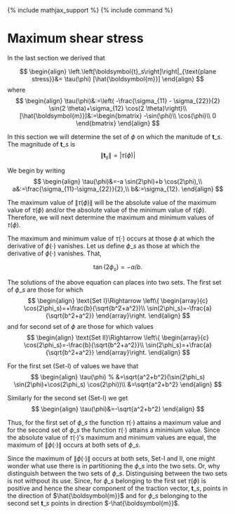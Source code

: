 {% include mathjax_support %}
{% include command %}

# Maximum shear stress

In the last section we derived that

$$
\begin{align}
\left.\left[\boldsymbol{t}_s\right]\right|_{\text{plane stress}}&=
\tau(\phi) [\hat{\boldsymbol{m}}]
\end{align}
$$
where 
$$
\begin{align}
\tau(\phi)&:=\left(
-\frac{\sigma_{11} - \sigma_{22}}{2} \sin(2 \theta)+\sigma_{12} \cos(2 \theta)\right)\\
[\hat{\boldsymbol{m}}]&:=\begin{bmatrix}
-\sin(\phi)\\
\cos(\phi)\\
0
\end{bmatrix}
\end{align}
$$

In this section we will determine the set of $\phi$ on which the manitude of $\boldsymbol{t}\_{s}$. The magnitude of $\boldsymbol{t}\_{s}$ is 
$$
\begin{equation}
\lVert \boldsymbol{t}_{s}\rVert=|\tau(\phi)|
\end{equation}
$$

We begin by writing 
$$
\begin{align}
\tau(\phi)&=-a \sin(2\phi)+b \cos(2\phi),\\
a&:=\frac{\sigma_{11}-\sigma_{22}}{2},\\
b&:=\sigma_{12}.
\end{align}
$$

The maximum value of $\|\tau(\phi)\|$ will be the absolute value of the maximum value of $\tau(\phi)$ and/or the absolute value of the minimum  value of $\tau(\phi)$. Therefore, we will next determine the maximum and minimum values of  $\tau(\phi)$.

The  maximum and minimum value of $\tau(\cdot)$ occurs at those $\phi$ at which the derivative of $\phi(\cdot)$ vanishes. Let us define $\phi\_s$ as those at which the derivative of $\phi(\cdot)$ vanishes. That, 

$$
\begin{equation}
\tan(2\phi_s)=-a/b.
\end{equation}
$$

The solutions of the above equation can places into two sets. The first set of $\phi\_s$ are those for which
$$
\begin{align}
\text{Set I}\Rightarrow
\left\{
\begin{array}{c}
\cos(2\phi_s)=+\frac{b}{\sqrt{b^2+a^2}}\\
\sin(2\phi_s)=-\frac{a}{\sqrt{b^2+a^2}}
\end{array}\right.
\end{align}
$$
and for second set of $\phi$ are those for which values
$$
\begin{align}
\text{Set II}\Rightarrow
\left\{
\begin{array}{c}
\cos(2\phi_s)=-\frac{b}{\sqrt{b^2+a^2}}\\
\sin(2\phi_s)=+\frac{a}{\sqrt{b^2+a^2}}
\end{array}\right.
\end{align}
$$

For the first set (Set-I) of values we have that 
$$
\begin{align}
\tau(\phi)
% &=\sqrt{a^2+b^2}(\sin(2\phi_s) \sin(2\phi)+\cos(2\phi_s) \cos(2\phi))\\
&=\sqrt{a^2+b^2}
\end{align}
$$

Similarly for the second set (Set-I) we get 
$$
\begin{align}
\tau(\phi)&=-\sqrt{a^2+b^2}
\end{align}
$$

Thus, for the first set of $\phi\_s$ the function $\tau(\cdot)$ attains a maximum value and for the second set of $\phi\_s$ the function $\tau(\cdot)$ attains a minimium value. Since the absolute value of $\tau(\cdot)$'s maximum and minimum values are equal, the maximum of $\|\phi(\cdot)\|$ occurs at both sets of $\phi\_s$. 


Since the maximum of $\|\phi(\cdot)\|$ occurs at both sets, Set-I and II, one might wonder what use there is in partitioning the $\phi\_s$ into the two sets. Or, why distinguish between the two sets of $\phi\_s$. Distinguising between the two sets is not withpout its use. Since, for $\phi\_s$ belonging to the  first set $\tau(\phi)$ is positive and hence the shear component of the traction vector, $\boldsymbol{t}\_s$,  points in the direction of $\hat{\boldsymbol{m}}$ and for  $\phi\_s$ belonging to the second set $\boldsymbol{t}\_s$ points in direction $-\hat{\boldsymbol{m}}$. 

 
